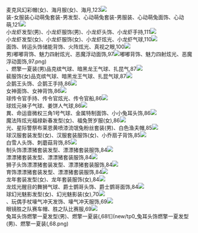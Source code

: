 麦克风幻彩帽(女)、海月服(女)、海月,123![](new/tp0_麦克风幻彩帽(女)、海月服(女)、海月,123.png)  
装-女服装心动萌兔套装-男发型、心动萌兔套装-男服装、心动萌兔面饰、心动萌,121![](new/tp0_装-女服装心动萌兔套装-男发型、心动萌兔套装-男服装、心动萌兔面饰、心动萌,121.png)  
小龙虾发型(男)、小龙虾服饰(男)、小龙虾头饰、小龙虾手持,111![](new/tp0_小龙虾发型(男)、小龙虾服饰(男)、小龙虾头饰、小龙虾手持,111.png)  
小龙虾发型(女)、小龙虾服饰(女)、小龙虾炫光、小龙虾气球,110![](new/tp0_小龙虾发型(女)、小龙虾服饰(女)、小龙虾炫光、小龙虾气球,110.png)  
面饰、转运头饰储能背饰、火阵炫光、真视之眼,100![](new/tp0_面饰、转运头饰储能背饰、火阵炫光、真视之眼,100.png)  
男)嘟嘟背饰、魅力四射炫光、恶魔浮动面饰,97![](new/tp0_男)嘟嘟背饰、魅力四射炫光、恶魔浮动面饰,97.png)  
、燃擎一夏装(男)品克缤气球、暗黑龙王气球、扎昆气,87![](new/tp0_、燃擎一夏装(男)品克缤气球、暗黑龙王气球、扎昆气,87.png)  
裴服饰(女)品克缤气球、暗黑龙王气球、扎昆气球,87![](new/tp0_裴服饰(女)品克缤气球、暗黑龙王气球、扎昆气球,87.png)  
企鹅王头饰、企鹅王手持,86![](new/tp0_企鹅王头饰、企鹅王手持,86.png)  
女神面饰、女神背饰,86![](new/tp0_女神面饰、女神背饰,86.png)  
球传令官手持、传令官炫光、传令官船,86![](new/tp0_球传令官手持、传令官炫光、传令官船,86.png)  
球炫元袜子气球、姜饼人气球,86![](new/tp0_球炫元袜子气球、姜饼人气球,86.png)  
異、命运啬微权三角1号气球、金属特制面饰、小小兔耳头饰,86![](new/tp0_異、命运啬微权三角1号气球、金属特制面饰、小小兔耳头饰,86.png)  
魔法阵炫光福禄新春发型(女)、福兔贺岁服(女),86![](new/tp0_魔法阵炫光福禄新春发型(女)、福兔贺岁服(女),86.png)  
光、星际警祭布莱恩黄喷漆流氓兔粉丝套装(男)、白色渔夫帽,85![](new/tp0_光、星际警祭布莱恩黄喷漆流氓兔粉丝套装(男)、白色渔夫帽,85.png)  
球汉服套装发型(女)、汉服套装服饰(女)、小乔扇子背饰,85![](new/tp0_球汉服套装发型(女)、汉服套装服饰(女)、小乔扇子背饰,85.png)  
白雪人头饰、刺蘑菇背饰,85![](new/tp0_白雪人头饰、刺蘑菇背饰,85.png)  
制头饰漂漂猪套装发型、漂漂猪套装服饰,84![](new/tp0_制头饰漂漂猪套装发型、漂漂猪套装服饰,84.png)  
漂漂猪套装发型、漂漂猪套装服饰,84![](new/tp0_漂漂猪套装发型、漂漂猪套装服饰,84.png)  
狮子头饰漂漂猪套装发型、漂漂猪套装服饰,84![](new/tp0_狮子头饰漂漂猪套装发型、漂漂猪套装服饰,84.png)  
育饰漂漂猪套装发型、漂漂猪套装服饰,84![](new/tp0_育饰漂漂猪套装发型、漂漂猪套装服饰,84.png)  
龙年套装发型(女)、龙年套装服饰(女),84![](new/tp0_龙年套装发型(女)、龙年套装服饰(女),84.png)  
龙炫光醒目的舞狮气球、爵士鹦哥头饰、爵士鹦哥面饰,84![](new/tp0_龙炫光醒目的舞狮气球、爵士鹦哥头饰、爵士鹦哥面饰,84.png)  
球幻光魅影发型(女)、幻光魅影装(女),70![](new/tp0_球幻光魅影发型(女)、幻光魅影装(女),70.png)  
、玩偶手杖壕气冲天发饰、壕气冲天服饰,69![](new/tp0_、玩偶手杖壕气冲天发饰、壕气冲天服饰,69.png)  
眼镜胜之队赛车帽、胜之队比赛服,69![](new/tp0_眼镜胜之队赛车帽、胜之队比赛服,69.png)  
兔耳头饰燃擎一夏发型(男)、燃擎一夏装(,68![](new/tp0_兔耳头饰燃擎一夏发型(男)、燃擎一夏装(,68.png)  
